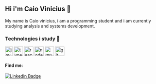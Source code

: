 ## Hi i'm Caio Vinicius 👋 

 My name is Caio vinicius, i am a programming student and i am currently studying analysis and systems development.

### Technologies i study 🚀
<div class="row">
  <img src="https://cdn.svgporn.com/logos/javascript.svg" alt="javascript" width="25" height="30"/>
  <img src="https://img.icons8.com/color/452/typescript.png" alt="typescript" width="30" height="30"/>
  <img src="https://cdn.svgporn.com/logos/react.svg" alt="react" width="30" height="30"/>
  <img src="https://cdn.svgporn.com/logos/nodejs-icon.svg" alt="nodejs" width="30" height="30"/>
  <img src="https://img.icons8.com/color/452/mongodb.png" alt="mongodb" width="30" height="30"/>
  <img src="https://cdn.svgporn.com/logos/git-icon.svg" alt="git" width="30" height="30"/>
</div>

#### Find me: 
[![Linkedin Badge](https://img.shields.io/badge/-LinkedIn-blue?style=flat-square&logo=Linkedin&logoColor=white&link=https://www.linkedin.com/in/caio-vinicius-275b6a199/)](https://www.linkedin.com/in/caio-vinicius-275b6a199/)






<!--
**caiov13/caiov13** is a ✨ _special_ ✨ repository because its `README.md` (this file) appears on your GitHub profile.

Here are some ideas to get you started:

- 🔭 I’m currently working on ...
- 🌱 I’m currently learning ...
- 👯 I’m looking to collaborate on ...
- 🤔 I’m looking for help with ...
- 💬 Ask me about ...
- 📫 How to reach me: ...
- 😄 Pronouns: ...
- ⚡ Fun fact: ...
-->
